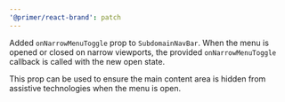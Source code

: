 ```yaml
---
'@primer/react-brand': patch
---
```


Added `onNarrowMenuToggle` prop to `SubdomainNavBar`. When the menu is opened or closed on narrow viewports, the provided `onNarrowMenuToggle` callback is called with the new open state.

This prop can be used to ensure the main content area is hidden from assistive technologies when the menu is open.
